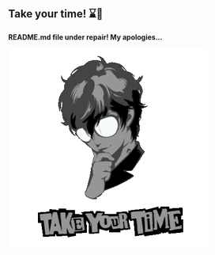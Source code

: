 ## Take your time! ⌛️🎩

**README.md file under repair! My apologies...**

<!--[![Take you time!](gif/takeyourtime.gif)](https://koi-software.github.io/website/)-->

<img src = "gif/takeyourtime.gif" align = "middle" alt="Take your time!">

<!--![GitHub Stats](https://github-readme-stats.vercel.app/api?username=litvinasGH&show_icons=true&count_private=true&theme=radical)
![Top Langs](https://github-readme-stats.vercel.app/api/top-langs/?username=litvinasGH&layout=pie&theme=radical)-->

